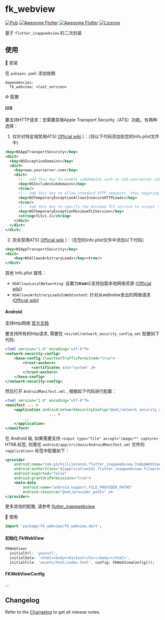 # fk_webview

[![Pub](https://img.shields.io/pub/v/fk_webview.svg)](https://pub.dartlang.org/packages/fk_webview)
[![Awesome Flutter](https://img.shields.io/badge/Awesome-Flutter-blue.svg?longCache=true&style=flat-square)]()
[![Awesome Flutter](https://img.shields.io/badge/Platform-Android_iOS-blue.svg?longCache=true&style=flat-square)]()
[![License](https://img.shields.io/badge/License-MIT-blue.svg)](/LICENSE)

基于 `flutter_inappwebview` 的二次封装

## 使用

🔩 安装

在 `pubspec.yaml` 添加依赖

```
dependencies:
  fk_webview: <last_version>
```

⚙️ 配置

#### iOS

要支持HTTP请求：您需要禁用Apple Transport Security（ATS）功能。有两种选择：

1. 仅针对特定域禁用ATS( [Official wiki](https://developer.apple.com/documentation/bundleresources/information_property_list/nsapptransportsecurity/nsexceptiondomains) )：（将以下代码添加到您的Info.plist文件中）

```xml
<key>NSAppTransportSecurity</key>
<dict>
  <key>NSExceptionDomains</key>
  <dict>
    <key>www.yourserver.com</key>
    <dict>
      <!-- add this key to enable subdomains such as sub.yourserver.com -->
      <key>NSIncludesSubdomains</key>
      <true/>
      <!-- add this key to allow standard HTTP requests, thus negating the ATS -->
      <key>NSTemporaryExceptionAllowsInsecureHTTPLoads</key>
      <true/>
      <!-- add this key to specify the minimum TLS version to accept -->
      <key>NSTemporaryExceptionMinimumTLSVersion</key>
      <string>TLSv1.1</string>
    </dict>
  </dict>
</dict>
```

2. 完全禁用ATS( [Official wiki](https://developer.apple.com/documentation/bundleresources/information_property_list/nsapptransportsecurity/nsallowsarbitraryloads) )：（在您的Info.plist文件中添加以下代码）

```xml
<key>NSAppTransportSecurity</key>
<dict>
    <key>NSAllowsArbitraryLoads</key><true/>
</dict>
```

其他 Info.plist 属性：

- `NSAllowsLocalNetworking`: 设置为**true**以支持加载本地网络资源 ([Official wiki](https://developer.apple.com/documentation/bundleresources/information_property_list/nsapptransportsecurity/nsallowslocalnetworking))
- `NSAllowsArbitraryLoadsInWebContent`: 针对从webview发出的网络请求 ([Official wiki](https://developer.apple.com/documentation/bundleresources/information_property_list/nsapptransportsecurity/nsallowsarbitraryloadsinwebcontent))

#### Android

支持http网络 [官方文档](https://developer.android.com/training/articles/security-config#CleartextTrafficPermitted)

要支持所有的http请求, 需要在 `res/xml/network_security_config.xml` 配置如下代码:

```xml
<?xml version="1.0" encoding="utf-8"?>
<network-security-config>
    <base-config cleartextTrafficPermitted="true">
        <trust-anchors>
            <certificates src="system" />
        </trust-anchors>
    </base-config>
</network-security-config>
```

然后打开 `AndroidManifest.xml` , 根据如下代码进行配置：

```xml
<?xml version="1.0" encoding="utf-8"?>
<manifest ... >
    <application android:networkSecurityConfig="@xml/network_security_config"
                    ... >
        ...
    </application>
</manifest>
``` 

在 Android 端, 如果需要支持 `<input type="file" accept="image/*" capture>` HTML标签, 则需在 `android/app/src/main/AndroidManifest.xml` 文件的 `<application>` 标签中配置如下：

```xml
<provider
    android:name="com.pichillilorenzo.flutter_inappwebview.InAppWebViewFileProvider"
    android:authorities="${applicationId}.flutter_inappwebview.fileprovider"
    android:exported="false"
    android:grantUriPermissions="true">
    <meta-data
        android:name="android.support.FILE_PROVIDER_PATHS"
        android:resource="@xml/provider_paths" />
</provider>
```

更多其他的配置, 请参考 [flutter_inappwebview](https://github.com/pichillilorenzo/flutter_inappwebview/blob/master/README.md)

🔨 使用

```dart
import 'package:fk_webview/fk_webview.dart';
```

#### 初始化 FkWebView

```dart
FKWebView(
  initialUrl: 'yoururl',
  initialData: '<html><body><h1>test</h1></body></html>',
  initialFile: 'assets/html/index.html', config: FKWebViewConfig());
```

#### FKWebViewConfig

...


## Changelog

Refer to the [Changelog](CHANGELOG.md) to get all release notes.
